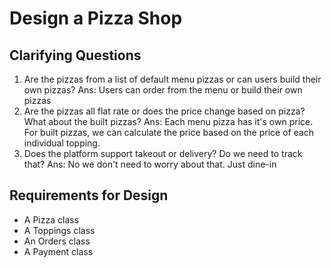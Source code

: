 # Design a Pizza Shop

## Clarifying Questions
1. Are the pizzas from a list of default menu pizzas or can users build their own pizzas? Ans: Users can order from the menu or build their own pizzas
2. Are the pizzas all flat rate or does the price change based on pizza? What about the built pizzas? Ans: Each menu pizza has it's own price. For built pizzas, we can calculate the price based on the price of each individual topping. 
3. Does the platform support takeout or delivery? Do we need to track that? Ans: No we don't need to worry about that. Just dine-in

## Requirements for Design

 - A Pizza class
 - A Toppings class
 - An Orders class
 - A Payment class
 